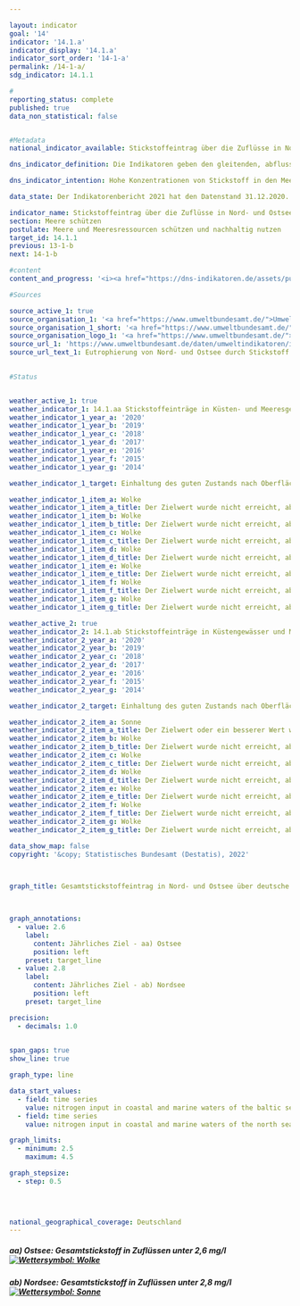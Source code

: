 ```yaml
---

layout: indicator    
goal: '14'    
indicator: '14.1.a'    
indicator_display: '14.1.a'    
indicator_sort_order: '14-1-a'    
permalink: /14-1-a/    
sdg_indicator: 14.1.1    

#
reporting_status: complete    
published: true    
data_non_statistical: false    


#Metadata    
national_indicator_available: Stickstoffeintrag über die Zuflüsse in Nord- und Ostsee    

dns_indicator_definition: Die Indikatoren geben den gleitenden, abflussgewichteten Durchschnitt der letzten 5 Jahre der Stickstoffkonzentrationen in Milligramm (mg) Stickstoff pro Liter (l) Wasserabfluss von Flüssen in die Nord- und Ostsee an.<sup>1</sup><br><br><small><sup>1</sup>Für die Nordsee sind dies die Flüsse Eider, Elbe, Ems, Weser, Rhein, Treene, Aarlau, Bongsieler Kanal und Miele. Für die Ostsee sind dies die Peene, Trave, Warnow, Langballigau, Füsinger Au, Koseler Au, Schwentine, Kossau, Goddesdorfer Au, Oldenburger Graben, Aalbeck, Schwartau, Lippingau, Hagener Au, Barthe, Duvenbaek, Hellbach, Maurine, Recknitz, Ryck, Stepenitz, Uecker, Wallensteingraben und Zarow.</small>    

dns_indicator_intention: Hohe Konzentrationen von Stickstoff in den Meeren können zu Eutrophierungseffekten wie Sauerstoffmangel und dadurch zum Verlust an Biodiversität und zur Zerstörung von Fisch-Aufzugsgebieten führen. Daher soll der Eintrag von Stickstoff unter 2,8 mg Stickstoff pro Liter Abfluss für die in die Nordsee einmündenden Flüsse und unter 2,6 mg Stickstoff pro Liter für die in die Ostsee einmündenden Flüsse liegen. Dies entspricht den im Rahmen der Umsetzung der Wasserrahmenrichtlinie vereinbarten Bewirtschaftungszielen der Oberflächengewässerverordnung sowie den Zielen der Meeresstrategie-Rahmenrichtlinie und des Ostseeaktionsplans.    

data_state: Der Indikatorenbericht 2021 hat den Datenstand 31.12.2020. Die Daten auf der DNS-Online Plattform werden regelmäßig aktualisiert, sodass online aktuellere Daten verfügbar sein können als im Indikatorenbericht 2021 veröffentlicht.    

indicator_name: Stickstoffeintrag über die Zuflüsse in Nord- und Ostsee    
section: Meere schützen    
postulate: Meere und Meeresressourcen schützen und nachhaltig nutzen    
target_id: 14.1.1    
previous: 13-1-b    
next: 14-1-b    

#content     
content_and_progress: '<i><a href="https://dns-indikatoren.de/assets/publications/reports/de/2021.pdf">Text aus dem Indikatorenbericht 2021 </a></i><br>Eine Hauptursache für den Stickstoffeintrag über die Zuflüsse in Nord- und Ostsee ist der Stickstoffüberschuss in der Landwirtschaft, der in Indikator <a href="https://dnsUpgradeEnvironment.github.io/dns-indicators/2-1-a">2.1.a</a> gemessen wird. Neben Stickstoff führt auch Phosphor zur Eutrophierung. Die Phosphorbelastung der Flüsse wird in Indikator <a href="https://dnsUpgradeEnvironment.github.io/dns-indicators/6-1-a">6.1.a</a> separat betrachtet.<br>Berechnungsgrundlage für diesen Indikator bilden einerseits Messdaten zu Stickstoffkonzentrationen, andererseits Messdaten zum Wasserabfluss kleiner und großer Nord- und Ostseezuflüsse, die das Umweltbundesamt nach Angaben der Länder und Flussgebietsgemeinschaften zusammenstellt. Dabei werden auch kleinere Flüsse berücksichtigt, die nicht direkt in die Nord- beziehungsweise Ostsee, sondern in einen größeren Fluss münden. Hier sind die Messstellen so gewählt, dass jeweils die Daten der letzten Messstellen vor dem Zusammenfließen beider Flüsse berücksichtigt werden. Berücksichtigt wird darüber hinaus auch der Rhein, der nicht in Deutschland mündet. Hier werden die Werte an dem Punkt gemessen, wo der Rhein Deutschland verlässt (Messstelle bei Kleve, Ortsteil Bimmen).<br>Die Stickstoffkonzentrationen der einzelnen Flüsse werden abflussgewichtet gemittelt, sodass große Flüsse mit großen Wasserabflussmengen den Durchschnitt stärker beeinflussen als kleine Flüsse. Damit einzelne Extremereignisse wie Hochwasser oder Dürre, die punktuell zu sehr hohen oder sehr niedrigen Stickstoffeinträgen führen, die Darstellung der Entwicklung nicht verzerren, werden die Werte als gleitender Fünfjahresdurchschnitt betrachtet.<br>Die abflussgewichtete Stickstoffkonzentration über alle Nord- und Ostseezuflüsse zeigte seit Beginn der Zeitreihe einen abnehmenden Trend, wobei der Rückgang der Konzentrationen in der Nordsee ausgeprägter war als in der Ostsee. Im Mittel 2013-2017 erreichten die Nordseezuflüsse eine Konzentration von 3,0 mg/l. Die Zuflüsse der Ostsee erreichten im Zeitraum 2015-2019 eine Konzentration von 3,2 mg/l. Zum Erreichen eines guten Zustands gemäß der Oberflächengewässerverordnung ist es jedoch erforderlich, dass jeder einzelne Fluss den Bewirtschaftungszielwert einhält.<br>Von den großen Ostseezuflüssen Peene, Trave und Warnow erreichte nur die Warnow 2015-2019 bereits den Bewirtschaftungszielwert. Für alle drei Flüsse zeigte sich jedoch ein deutlicher Rückgang der Fünfjahresdurchschnitte der Konzentrationen. Für die Trave fiel dieser Rückgang am stärksten aus. Bei den kleinen Ostseezuflüssen liegen die Stickstoffkonzentrationen mit bis zu 6,1 mg/l teilweise noch um ein Vielfaches über dem Bewirtschaftungszielwert.<br>Bei den Nordseezuflüssen erreichte 2013-2017 nur der Rhein den Bewirtschaftungszielwert. Für alle großen Nordseezuflüsse waren die Fünfjahresdurchschnitte der Konzentrationen rückläufig. Bei den kleinen Nordseezuflüssen lagen die Stickstoffkonzentrationen im Zeitraum 2013-2017 in der Bandbreite zwischen 2,9 und 3,6 mg/l. Insgesamt wird derzeit also weder für die Nord- noch für die Ostsee eine dauerhafte und flächendeckende Einhaltung der Bewirtschaftungszielwerte erreicht.'    

#Sources    

source_active_1: true
source_organisation_1: '<a href="https://www.umweltbundesamt.de/">Umweltbundesamt</a>'
source_organisation_1_short: '<a href="https://www.umweltbundesamt.de/">Umweltbundesamt (UBA)</a>'
source_organisation_logo_1: '<a href="https://www.umweltbundesamt.de/"><img src="https://dnsUpgradeEnvironment.github.io/dns-indicators/public/OrgImgDe/uba.png" alt="Umweltbundesamt" title=" Klicken Sie hier um zur Homepage der Organisation Umweltbundesamt zu gelangen." style="height:60px; width:148px; border: transparent"/></a>'
source_url_1: 'https://www.umweltbundesamt.de/daten/umweltindikatoren/indikator-eutrophierung-der-meere'
source_url_text_1: Eutrophierung von Nord- und Ostsee durch Stickstoff
    

#Status    


weather_active_1: true
weather_indicator_1: 14.1.aa Stickstoffeinträge in Küsten- und Meeresgewässer der Ostsee
weather_indicator_1_year_a: '2020'
weather_indicator_1_year_b: '2019'
weather_indicator_1_year_c: '2018'
weather_indicator_1_year_d: '2017'
weather_indicator_1_year_e: '2016'
weather_indicator_1_year_f: '2015'
weather_indicator_1_year_g: '2014'

weather_indicator_1_target: Einhaltung des guten Zustands nach Oberflächengewässerverordnung (Jahresmittelwerte für Gesamtstickstoff bei in die Ostsee mündenden Flüssen sollen 2,6 Milligramm pro Liter nicht überschreiten)

weather_indicator_1_item_a: Wolke
weather_indicator_1_item_a_title: Der Zielwert wurde nicht erreicht, aber die durchschnittliche Entwicklung weist in die gewünschte Richtung.
weather_indicator_1_item_b: Wolke
weather_indicator_1_item_b_title: Der Zielwert wurde nicht erreicht, aber die durchschnittliche Entwicklung weist in die gewünschte Richtung.
weather_indicator_1_item_c: Wolke
weather_indicator_1_item_c_title: Der Zielwert wurde nicht erreicht, aber die durchschnittliche Entwicklung weist in die gewünschte Richtung.
weather_indicator_1_item_d: Wolke
weather_indicator_1_item_d_title: Der Zielwert wurde nicht erreicht, aber die durchschnittliche Entwicklung weist in die gewünschte Richtung.
weather_indicator_1_item_e: Wolke
weather_indicator_1_item_e_title: Der Zielwert wurde nicht erreicht, aber die durchschnittliche Entwicklung weist in die gewünschte Richtung.
weather_indicator_1_item_f: Wolke
weather_indicator_1_item_f_title: Der Zielwert wurde nicht erreicht, aber die durchschnittliche Entwicklung weist in die gewünschte Richtung.
weather_indicator_1_item_g: Wolke
weather_indicator_1_item_g_title: Der Zielwert wurde nicht erreicht, aber die durchschnittliche Entwicklung weist in die gewünschte Richtung.

weather_active_2: true
weather_indicator_2: 14.1.ab Stickstoffeinträge in Küstengewässer und Meeresgewässer der Nordsee
weather_indicator_2_year_a: '2020'
weather_indicator_2_year_b: '2019'
weather_indicator_2_year_c: '2018'
weather_indicator_2_year_d: '2017'
weather_indicator_2_year_e: '2016'
weather_indicator_2_year_f: '2015'
weather_indicator_2_year_g: '2014'

weather_indicator_2_target: Einhaltung des guten Zustands nach Oberflächengewässerverordnung (Jahresmittelwerte für Gesamtstickstoff bei in die Nordsee mündenden Flüssen sollen 2,8 Milligramm pro Liter nicht überschreiten)

weather_indicator_2_item_a: Sonne
weather_indicator_2_item_a_title: Der Zielwert oder ein besserer Wert wurde im letzten Jahr erreicht und die durchschnittliche Veränderung deutet nicht in Richtung einer Verschlechterung.
weather_indicator_2_item_b: Wolke
weather_indicator_2_item_b_title: Der Zielwert wurde nicht erreicht, aber die durchschnittliche Entwicklung weist in die gewünschte Richtung.
weather_indicator_2_item_c: Wolke
weather_indicator_2_item_c_title: Der Zielwert wurde nicht erreicht, aber die durchschnittliche Entwicklung weist in die gewünschte Richtung.
weather_indicator_2_item_d: Wolke
weather_indicator_2_item_d_title: Der Zielwert wurde nicht erreicht, aber die durchschnittliche Entwicklung weist in die gewünschte Richtung.
weather_indicator_2_item_e: Wolke
weather_indicator_2_item_e_title: Der Zielwert wurde nicht erreicht, aber die durchschnittliche Entwicklung weist in die gewünschte Richtung.
weather_indicator_2_item_f: Wolke
weather_indicator_2_item_f_title: Der Zielwert wurde nicht erreicht, aber die durchschnittliche Entwicklung weist in die gewünschte Richtung.
weather_indicator_2_item_g: Wolke
weather_indicator_2_item_g_title: Der Zielwert wurde nicht erreicht, aber die durchschnittliche Entwicklung weist in die gewünschte Richtung.    

data_show_map: false    
copyright: '&copy; Statistisches Bundesamt (Destatis), 2022'    

    

graph_title: Gesamtstickstoffeintrag in Nord- und Ostsee über deutsche Zuflüsse    

    

graph_annotations:
  - value: 2.6
    label:
      content: Jährliches Ziel - aa) Ostsee
      position: left
    preset: target_line
  - value: 2.8
    label:
      content: Jährliches Ziel - ab) Nordsee
      position: left
    preset: target_line    

precision: 
  - decimals: 1.0
        

span_gaps: true    
show_line: true    

graph_type: line    

data_start_values: 
  - field: time series
    value: nitrogen input in coastal and marine waters of the baltic sea
  - field: time series
    value: nitrogen input in coastal and marine waters of the north sea    

graph_limits: 
  - minimum: 2.5
    maximum: 4.5    

graph_stepsize: 
  - step: 0.5
        

            

national_geographical_coverage: Deutschland    
---
```



<div>
  <div class="my-header">
    <h5>aa) Ostsee: Gesamtstickstoff in Zuflüssen unter 2,6 mg/l
      <a href="https://dnsUpgradeEnvironment.github.io/dns-indicators/status"><img src="https://g205sdgs.github.io/sdg-indicators/public/Wettersymbole/Wolke.png" title="Der Zielwert wurde nicht erreicht, aber die durchschnittliche Entwicklung weist in die gewünschte Richtung." alt="Wettersymbol: Wolke"/>
      </a>
    </h5>
  </div>
  <div class="my-header-note">
  </div>
</div>
<div>
  <div class="my-header">
    <h5>ab) Nordsee: Gesamtstickstoff in Zuflüssen unter 2,8 mg/l
      <a href="https://dnsUpgradeEnvironment.github.io/dns-indicators/status"><img src="https://g205sdgs.github.io/sdg-indicators/public/Wettersymbole/Sonne.png" title="Der Zielwert oder ein besserer Wert wurde im letzten Jahr erreicht und die durchschnittliche Veränderung deutet nicht in Richtung einer Verschlechterung." alt="Wettersymbol: Sonne"/>
      </a>
    </h5>
  </div>
  <div class="my-header-note">
  </div>
</div>
